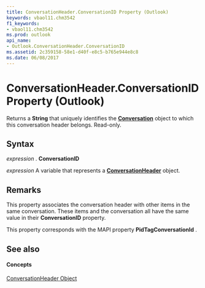 ```yaml
---
title: ConversationHeader.ConversationID Property (Outlook)
keywords: vbaol11.chm3542
f1_keywords:
- vbaol11.chm3542
ms.prod: outlook
api_name:
- Outlook.ConversationHeader.ConversationID
ms.assetid: 2c359158-58e1-d40f-e8c5-b765e944e8c8
ms.date: 06/08/2017
---
```



# ConversationHeader.ConversationID Property (Outlook)

Returns a **String** that uniquely identifies the **[Conversation](conversation-object-outlook.md)** object to which this conversation header belongs. Read-only.


## Syntax

 _expression_ . **ConversationID**

 _expression_ A variable that represents a **[ConversationHeader](conversationheader-object-outlook.md)** object.


## Remarks

This property associates the conversation header with other items in the same conversation. These items and the conversation all have the same value in their **ConversationID** property.

This property corresponds with the MAPI property **PidTagConversationId** .


## See also


#### Concepts


[ConversationHeader Object](conversationheader-object-outlook.md)

